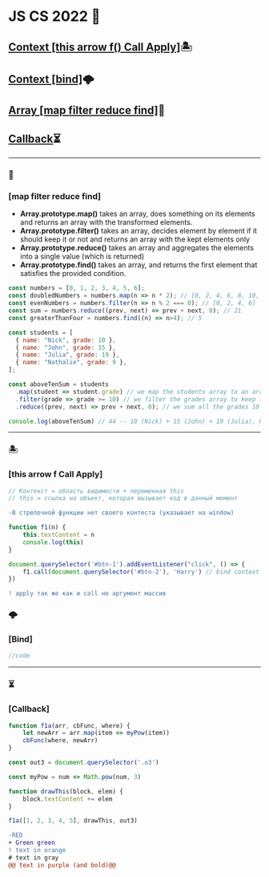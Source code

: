 # JS CS 2022 :office:

## [Context [this arrow f() Call Apply]](#this-arrow-f-call-apply):desert_island:	
## [Context [bind]](#bind):cloud_with_lightning:	
## [Array [map filter reduce find]](#map-filter-reduce-find):pushpin:
## [Callback](#callback):hourglass_flowing_sand:

---
### :pushpin:
### [map filter reduce find]
- **Array.prototype.map()** takes an array, does something on its elements and returns an array with the transformed elements.
- **Array.prototype.filter()** takes an array, decides element by element if it should keep it or not and returns an array with the kept elements only
- **Array.prototype.reduce()** takes an array and aggregates the elements into a single value (which is returned)
- **Array.prototype.find()** takes an array, and returns the first element that satisfies the provided condition.

```js
const numbers = [0, 1, 2, 3, 4, 5, 6];
const doubledNumbers = numbers.map(n => n * 2); // [0, 2, 4, 6, 8, 10, 12]
const evenNumbers = numbers.filter(n => n % 2 === 0); // [0, 2, 4, 6]
const sum = numbers.reduce((prev, next) => prev + next, 0); // 21
const greaterThanFour = numbers.find((n) => n>4); // 5
```

```js
const students = [
  { name: "Nick", grade: 10 },
  { name: "John", grade: 15 },
  { name: "Julia", grade: 19 },
  { name: "Nathalie", grade: 9 },
];

const aboveTenSum = students
  .map(student => student.grade) // we map the students array to an array of their grades
  .filter(grade => grade >= 10) // we filter the grades array to keep those 10 or above
  .reduce((prev, next) => prev + next, 0); // we sum all the grades 10 or above one by one

console.log(aboveTenSum) // 44 -- 10 (Nick) + 15 (John) + 19 (Julia), Nathalie below 10 is ignored
```
---
### :desert_island:	
### [this arrow f Call Apply]
```js
// Контекст = область видимости + переменная this
// this = ссылка на объект, которая вызывает код в данный момент
```
```diff
-В стрелочной функции нет своего контеста (указывает на window)
```
```js
function f1(n) {
    this.textContent = n
    console.log(this)
}

document.querySelector('#btn-1').addEventListener("click", () => {
    f1.call(document.querySelector('#btn-2'), 'Harry') // bind context to (btn-2) + pass argument
})
```
```diff
! apply так же как и call но аргумент массив
```
### :cloud_with_lightning:
### [Bind]
```js
//code
```

---
### :hourglass_flowing_sand:
### [Callback]
```js
function f1a(arr, cbFunc, where) {
    let newArr = arr.map(item => myPow(item))
    cbFunc(where, newArr)
}

const out3 = document.querySelector('.o3')

const myPow = num => Math.pow(num, 3)

function drawThis(block, elem) {
    block.textContent += elem
}

f1a([1, 2, 3, 4, 5], drawThis, out3)
```





```diff
-RED
+ Green green
! text in orange
# text in gray
@@ text in purple (and bold)@@
```
